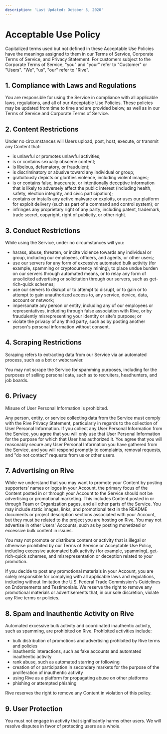 ```yaml
---
description: 'Last Updated: October 5, 2020'
---
```


# Acceptable Use Policy

Capitalized terms used but not defined in these Acceptable Use Policies have the meanings assigned to them in our Terms of Service, Corporate Terms of Service, and Privacy Statement. For customers subject to the Corporate Terms of Service, "you" and "your" refer to "Customer" or "Users". "We", "us", "our" refer to "Rive".

## 1. Compliance with Laws and Regulations

You are responsible for using the Service in compliance with all applicable laws, regulations, and all of our Acceptable Use Policies. These policies may be updated from time to time and are provided below, as well as in our Terms of Service and Corporate Terms of Service.

## 2. Content Restrictions

Under no circumstances will Users upload, post, host, execute, or transmit any Content that:

* is unlawful or promotes unlawful activities;
* is or contains sexually obscene content;
* is libelous, defamatory, or fraudulent;
* is discriminatory or abusive toward any individual or group;
* gratuitously depicts or glorifies violence, including violent images;
* is or contains false, inaccurate, or intentionally deceptive information that is likely to adversely affect the public interest \(including health, safety, election integrity, and civic participation\);
* contains or installs any active malware or exploits, or uses our platform for exploit delivery \(such as part of a command and control system\); or
* infringes any proprietary right of any party, including patent, trademark, trade secret, copyright, right of publicity, or other right.

## 3. Conduct Restrictions

While using the Service, under no circumstances will you:

* harass, abuse, threaten, or incite violence towards any individual or group, including our employees, officers, and agents, or other users;
* use our servers for any form of excessive automated bulk activity \(for example, spamming or cryptocurrency mining\), to place undue burden on our servers through automated means, or to relay any form of unsolicited advertising or solicitation through our servers, such as get-rich-quick schemes;
* use our servers to disrupt or to attempt to disrupt, or to gain or to attempt to gain unauthorized access to, any service, device, data, account or network;
* impersonate any person or entity, including any of our employees or representatives, including through false association with Rive, or by fraudulently misrepresenting your identity or site's purpose; or
* violate the privacy of any third party, such as by posting another person's personal information without consent.

## 4. Scraping Restrictions

Scraping refers to extracting data from our Service via an automated process, such as a bot or webcrawler. 

You may not scrape the Service for spamming purposes, including for the purposes of selling personal data, such as to recruiters, headhunters, and job boards.

## 6. Privacy

Misuse of User Personal Information is prohibited.

Any person, entity, or service collecting data from the Service must comply with the Rive Privacy Statement, particularly in regards to the collection of User Personal Information. If you collect any User Personal Information from the Service, you agree that you will only use that User Personal Information for the purpose for which that User has authorized it. You agree that you will reasonably secure any User Personal Information you have gathered from the Service, and you will respond promptly to complaints, removal requests, and "do not contact" requests from us or other users.

## 7. Advertising on Rive

While we understand that you may want to promote your Content by posting supporters' names or logos in your Account, the primary focus of the Content posted in or through your Account to the Service should not be advertising or promotional marketing. This includes Content posted in or through Team or Organization pages, and all other parts of the Service. You may include static images, links, and promotional text in the README documents or project description sections associated with your Account, but they must be related to the project you are hosting on Rive. You may not advertise in other Users' Accounts, such as by posting monetized or excessive bulk content in issues.

You may not promote or distribute content or activity that is illegal or otherwise prohibited by our Terms of Service or Acceptable Use Policy, including excessive automated bulk activity \(for example, spamming\), get-rich-quick schemes, and misrepresentation or deception related to your promotion.

If you decide to post any promotional materials in your Account, you are solely responsible for complying with all applicable laws and regulations, including without limitation the U.S. Federal Trade Commission's Guidelines on Endorsements and Testimonials. We reserve the right to remove any promotional materials or advertisements that, in our sole discretion, violate any Rive terms or policies.

## 8. Spam and Inauthentic Activity on Rive

Automated excessive bulk activity and coordinated inauthentic activity, such as spamming, are prohibited on Rive. Prohibited activities include:

* bulk distribution of promotions and advertising prohibited by Rive terms and policies
* inauthentic interactions, such as fake accounts and automated inauthentic activity
* rank abuse, such as automated starring or following
* creation of or participation in secondary markets for the purpose of the proliferation of inauthentic activity
* using Rive as a platform for propagating abuse on other platforms
* phishing or attempted phishing

Rive reserves the right to remove any Content in violation of this policy.

## 9. User Protection

You must not engage in activity that significantly harms other users. We will resolve disputes in favor of protecting users as a whole.  


